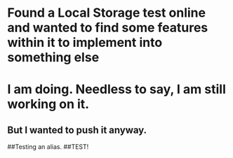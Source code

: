 # Found a Local Storage test online and wanted to find some features within it to implement into something else
# I am doing. Needless to say, I am still working on it.
## But I wanted to push it anyway.
##Testing an alias.
##TEST!